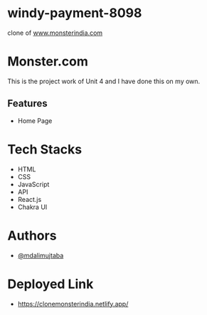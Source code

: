 # windy-payment-8098
clone of www.monsterindia.com

# Monster.com

This is the project work of Unit 4 and I have done this on my own.

## Features
- Home Page


# Tech Stacks
- HTML
- CSS
- JavaScript
- API
- React.js
- Chakra UI

# Authors

- [@mdalimujtaba](https://github.com/mdalimujtaba)

# Deployed Link
- https://clonemonsterindia.netlify.app/


